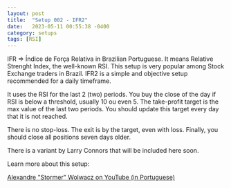 ```yaml
---
layout: post
title:  "Setup 002 - IFR2"
date:   2023-05-11 00:55:38 -0400
category: setups
tags: [RSI]
---
```

IFR => Índice de Força Relativa in Brazilian Portuguese. It means Relative Strenght Index, the well-known RSI. This setup is very popular among Stock Exchange traders in Brazil. IFR2 is a simple and objective setup recommended for a daily timeframe.

It uses the RSI for the last 2 (two) periods. You buy the close of the day if RSI is below a threshold, usually 10 ou even 5. The take-profit target is the max value of the last two periods. You should update this target every day that it is not reached.

There is no stop-loss. The exit is by the target, even with loss. Finally, you should close all positions seven days older.

There is a variant by Larry Connors that will be included here soon.


Learn more about this setup:

[Alexandre "Stormer" Wolwacz on YouTube (in Portuguese)](https://www.youtube.com/watch?v=N0CPEpf8ESQ)
